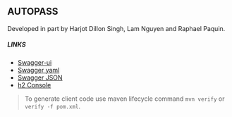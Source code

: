 ## AUTOPASS

Developed in part by Harjot Dillon Singh, Lam Nguyen and Raphael Paquin.

##### LINKS

- [Swagger-ui](http://localhost:8080/swagger-ui/index.html)
- [Swagger yaml](http://localhost:8080/v3/api-docs.yaml)
- [Swagger JSON](http://localhost:8080/v3/api-docs)
- [h2 Console](http://localhost:8080/h2-console)

>
> To generate client code use maven lifecycle command `mvn verify` or `verify -f pom.xml`.
> 